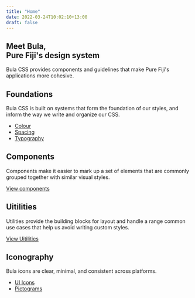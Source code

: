 ```yaml
---
title: "Home"
date: 2022-03-24T10:02:10+13:00
draft: false
---
```


<section class="my-10">
	<h1 class="h1-mktg">Meet Bula,<br> Pure Fiji's design system</h1>
	<p class="text-body-02 mb-0">Bula CSS provides components and guidelines that make Pure Fiji's applications more cohesive.</p>
</section>

<section class="my-10">
	<div class="grid grid-2-col gap-8">
		<div>
			<h2 class="h5">Foundations</h2>
			<p>Bula CSS is built on systems that form the foundation of our styles, and inform the way we write and organize our CSS.</p>
			<ul class="list-none">
				<li><a href="#">Colour</a></li>
				<li><a href="#">Spacing</a></li>
				<li><a href="#">Typography</a></li>
			</ul>
		</div>
		<div>
			<h2 class="h5">Components</h2>
			<p>Components make it easier to mark up a set of elements that are commonly grouped together with similar visual styles.</p>
			<a href="#">View components</a>
		</div>
		<div>
			<h2 class="h5">Uitilities</h2>
			<p>Utilities provide the building blocks for layout and handle a range common use cases that help us avoid writing custom styles.</p>
			<a href="#">View Uitilities</a>
		</div>
		<div>
			<h2 class="h5">Iconography</h2>
			<p>Bula icons are clear, minimal, and consistent across platforms.</p>
			<ul class="list-none">
				<li><a href="#">UI Icons</a></li>
				<li><a href="#">Pictograms</a></li>
			</ul>
		</div>
	</div>
</section>
